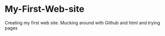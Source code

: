 # My-First-Web-site
Creating my first web site. Mucking around with Github and html and trying pages
